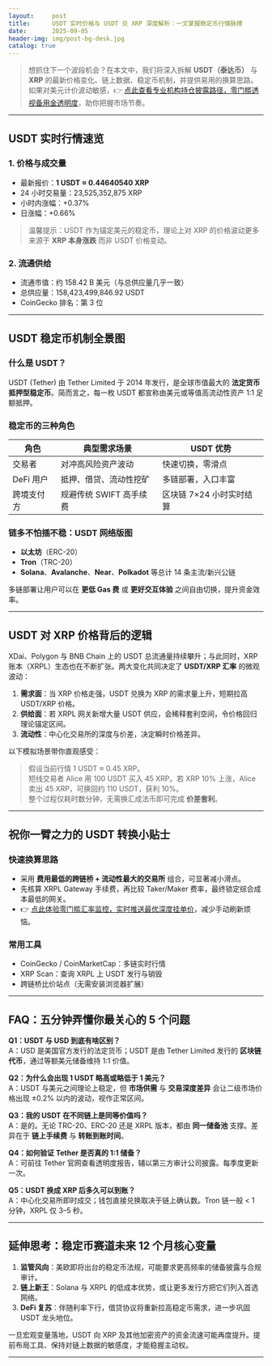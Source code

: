 ```yaml
---
layout:     post
title:      USDT 实时价格与 USDT 兑 XRP 深度解析：一文掌握稳定币行情脉搏
date:       2025-09-05
header-img: img/post-bg-desk.jpg
catalog: true
---
```


> 想抓住下一个波段机会？在本文中，我们将深入拆解 **USDT（泰达币）** 与 **XRP** 的最新价格变化、链上数据、稳定币机制，并提供易用的换算思路。如果对美元计价波动敏感，👉 [点此查看专业机构持仓披露路径，零门槛透视备用金透明度](https://okxdog.com/)，助你把握市场节奏。

---

## USDT 实时行情速览

### 1. 价格与成交量
- 最新报价：**1 USDT ≈ 0.44640540 XRP**
- 24 小时交易量：23,525,352,875 XRP
- 小时内涨幅：+0.37%
- 日涨幅：+0.66%

> 温馨提示：USDT 作为锚定美元的稳定币，理论上对 XRP 的价格波动更多来源于 **XRP 本身涨跌** 而非 USDT 价格变动。

### 2. 流通供给
- 流通市值：约 158.42 B 美元（与总供应量几乎一致）
- 总供应量：158,423,499,846.92 USDT
- CoinGecko 排名：第 3 位

---

## USDT 稳定币机制全景图

### 什么是 USDT？
USDT (Tether) 由 Tether Limited 于 2014 年发行，是全球市值最大的 **法定货币抵押型稳定币**。简而言之，每一枚 USDT 都宣称由美元或等值高流动性资产 1:1 足额抵押。

### 稳定币的三种角色
| 角色          | 典型需求场景                 | USDT 优势                         |
|---------------|------------------------------|-----------------------------------|
| 交易者        | 对冲高风险资产波动           | 快速切换，零滑点                  |
| DeFi 用户     | 抵押、借贷、流动性挖矿       | 多链部署，入口丰富                |
| 跨境支付方    | 规避传统 SWIFT 高手续费      | 区块链 7×24 小时实时结算          |

### 链多不怕插不稳：USDT 网络版图
- **以太坊**（ERC-20）
- **Tron**（TRC-20）
- **Solana**、**Avalanche**、**Near**、**Polkadot** 等总计 14 条主流/新兴公链

多链部署让用户可以在 **更低 Gas 费** 或 **更好交互体验** 之间自由切换，提升资金效率。

---

## USDT 对 XRP 价格背后的逻辑

XDai、Polygon 与 BNB Chain 上的 USDT 总流通量持续攀升；与此同时，XRP 账本（XRPL）生态也在不断扩张。两大变化共同决定了 **USDT/XRP 汇率** 的微观波动：

1. **需求面**：当 XRP 价格走强，USDT 兑换为 XRP 的需求量上升，短期拉高 USDT/XRP 价格。
2. **供给面**：若 XRPL 网关新增大量 USDT 供应，会稀释套利空间，令价格回归理论锚定区间。
3. **流动性**：中心化交易所的深度与价差，决定瞬时价格差异。

以下模拟场景带你直观感受：

> 假设当前行情 1 USDT ≈ 0.45 XRP。  
> 短线交易者 Alice 用 100 USDT 买入 45 XRP。若 XRP 10% 上涨，Alice 卖出 45 XRP，可换回约 110 USDT，获利 10%。  
> 整个过程仅耗时数分钟，无需换汇成法币即可完成 **价差套利**。

---

## 祝你一臂之力的 USDT 转换小贴士

### 快速换算思路
- 采用 **费用最低的跨链桥 + 流动性最大的交易所** 组合，可显著减小滑点。
- 先核算 XRPL Gateway 手续费，再比较 Taker/Maker 费率，最终锁定综合成本最低的网关。
- 👉 [点此体验零门槛汇率监控，实时推送最优深度挂单价](https://okxdog.com/)，减少手动刷新烦恼。

### 常用工具
- CoinGecko / CoinMarketCap：多链实时行情
- XRP Scan：查询 XRPL 上 USDT 发行与销毁
- 跨链桥比价站点（无需安装浏览器扩展）

---

## FAQ：五分钟弄懂你最关心的 5 个问题

**Q1：USDT 与 USD 到底有啥区别？**  
A：USD 是美国官方发行的法定货币；USDT 是由 Tether Limited 发行的 **区块链代币**，通过等额美元储备维持 1:1 价值。

**Q2：为什么会出现 1 USDT 略高或略低于 1 美元？**  
A：USDT 与美元之间理论上稳定，但 **市场供需** 与 **交易深度差异** 会让二级市场价格出现 ±0.2% 以内的波动，视作正常区间。

**Q3：我的 USDT 在不同链上是同等价值吗？**  
A：是的。无论 TRC-20、ERC-20 还是 XRPL 版本，都由 **同一储备池** 支撑。差异在于 **链上手续费** 与 **转账到账时间**。

**Q4：如何验证 Tether 是否真的 1:1 储备？**  
A：可前往 Tether 官网查看透明度报告，辅以第三方审计公司披露。每季度更新一次。

**Q5：USDT 换成 XRP 后多久可以到账？**  
A：中心化交易所即时成交；钱包直接兑换取决于链上确认数。Tron 链一般 < 1 分钟，XRPL 仅 3–5 秒。

---

## 延伸思考：稳定币赛道未来 12 个月核心变量

1. **监管风向**：美欧即将出台的稳定币法规，可能要求更高频率的储备披露与合规审计。
2. **链上新王**：Solana 与 XRPL 的低成本优势，或让更多发行方把它们列入首选网络。
3. **DeFi 复苏**：伴随利率下行，借贷协议将重新拉高稳定币需求，进一步巩固 USDT 龙头地位。

一旦宏观变量落地，USDT 向 XRP 及其他加密资产的资金流速可能再度提升。提前布局工具、保持对链上数据的敏感度，才能稳握主动权。

---